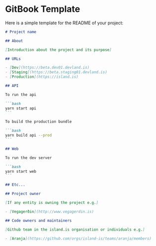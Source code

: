 # GitBook Template

Here is a simple template for the README of your project:

````md
# Project name

## About

[Introduction about the project and its purpose]

## URLs

- [Dev](https://beta.dev01.devland.is)
- [Staging](https://beta.staging01.devland.is)
- [Production](https://island.is)

## API

To run the api

```bash
yarn start api
```

To build the production bundle

```bash
yarn build api --prod
```

## Web

To run the dev server

```bash
yarn start web
```

## Etc...

## Project owner

[If any entity is owning the project e.g.]

- [Vegagerðin](http://www.vegagerdin.is)

## Code owners and maintainers

[Github team in the island.is organisation or individuals e.g.]

- [Aranja](https://github.com/orgs/island-is/teams/aranja/members)
````
